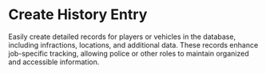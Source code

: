 # Create History Entry

Easily create detailed records for players or vehicles in the database, including infractions, locations, and additional data. These records enhance job-specific tracking, allowing police or other roles to maintain organized and accessible information.

